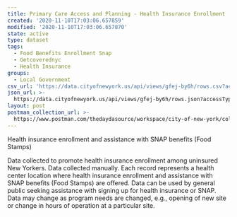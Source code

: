 ```yaml
---
title: Primary Care Access and Planning - Health Insurance Enrollment
created: '2020-11-10T17:03:06.657859'
modified: '2020-11-10T17:03:06.657870'
state: active
type: dataset
tags:
  - Food Benefits Enrollment Snap
  - Getcoverednyc
  - Health Insurance
groups:
  - Local Government
csv_url: 'https://data.cityofnewyork.us/api/views/gfej-by6h/rows.csv?accessType=DOWNLOAD'
json_url: >-
  https://data.cityofnewyork.us/api/views/gfej-by6h/rows.json?accessType=DOWNLOAD
layout: post
postman_collection_url: >-
  https://www.postman.com/thedaydasource/workspace/city-of-new-york/collection/15909983-574d8495-6a5e-4493-a6fd-4cfeb8425a84
---
```

Health insurance enrollment and assistance with SNAP benefits (Food Stamps)

Data collected to promote health insurance enrollment among uninsured New Yorkers. Data collected manually. Each record represents a health center location where health insurance enrollment and assistance with SNAP benefits (Food Stamps) are offered. Data can be used by general public seeking assistance with signing up for health insurance or SNAP. Data may change as program needs are changed, e.g., opening of new site or change in hours of operation at a particular site.
